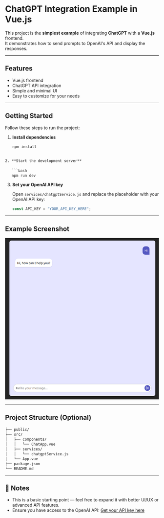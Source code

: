 # ChatGPT Integration Example in Vue.js

This project is the **simplest example** of integrating **ChatGPT** with a **Vue.js** frontend.  
It demonstrates how to send prompts to OpenAI's API and display the responses.

---

## Features

- Vue.js frontend
- ChatGPT API integration
- Simple and minimal UI
- Easy to customize for your needs

---

## Getting Started

Follow these steps to run the project:

1. **Install dependencies**

   ```bash
   npm install 
```

2. **Start the development server**

   ```bash
   npm run dev
   ```

3. **Set your OpenAI API key**

   Open `services/chatgptService.js` and replace the placeholder with your OpenAI API key:

   ```js
   const API_KEY = "YOUR_API_KEY_HERE";
   ```

---

## Example Screenshot

![Alt text](./public/screenshot.png)


---

## Project Structure (Optional)

```
├── public/
├── src/
│   ├── components/
│   │   └── ChatApp.vue
│   ├── services/
│   │   └── chatgptService.js
│   └── App.vue
├── package.json
└── README.md
```

---

## 📌 Notes

* This is a basic starting point — feel free to expand it with better UI/UX or advanced API features.
* Ensure you have access to the OpenAI API: [Get your API key here](https://platform.openai.com/account/api-keys)
